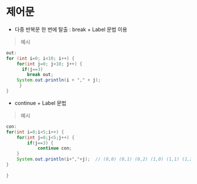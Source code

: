 제어문
=
* 다중 반복문 한 번에 탈출 : break + Label 문법 이용
> 예시
```java
out:
for (int i=0; i<10; i++) {
	for(int j=0; j<10; j++) {
	  if(j==3)
		break out;
	System.out.println(i + "," + j);
	 }
}
```
* continue + Label 문법
> 예시
```java
con:
for(int i=0;i<5;i++) {
	for(int j=0;j<5;j++) {
		if(j==3) {
			continue con;
	}
	System.out.println(i+","+j);  // (0,0) (0,1) (0,2) (1,0) (1,1) (1,2) ~~
}
			
}

